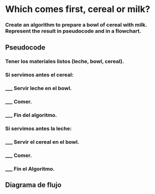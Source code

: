 # Which comes first, cereal or milk?
### Create an algorithm to prepare a bowl of cereal with milk. Represent the result in pseudocode and in a flowchart.

## Pseudocode
### Tener los materiales listos (leche, bowl, cereal).
### Si servimos antes el cereal:
### ___ Servir leche en el bowl.
### ___ Comer.
### ___ Fin del algoritmo.
### Si servimos antes la leche:
### ___ Servir el cereal en el bowl.
### ___ Comer.
### ___ Fin el Algoritmo.

## Diagrama de flujo
